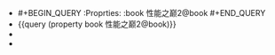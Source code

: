 - #+BEGIN_QUERY
  :Proprties:
  :book 性能之巅2@book
  #+END_QUERY
- {{query (property book 性能之巅2@book)}}
-
-